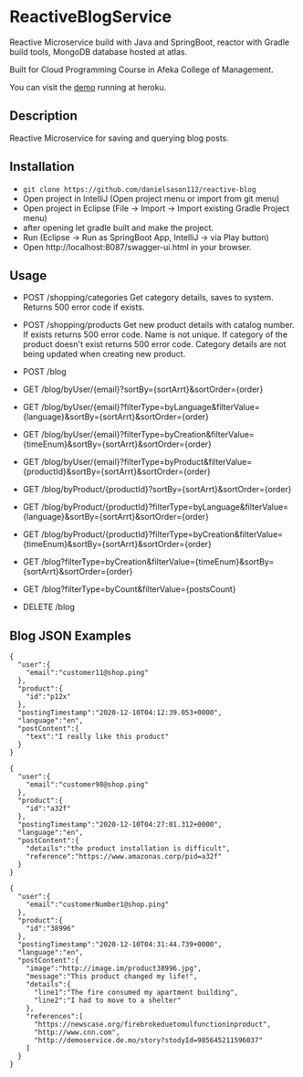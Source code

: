 # ReactiveBlogService

Reactive Microservice build with Java and SpringBoot, reactor with Gradle build tools, MongoDB database hosted at atlas.

Built for Cloud Programming Course in Afeka College of Management.

You can visit the <a href="https://reactive-blog-service.herokuapp.com/swagger-ui.html">demo</a> running at heroku.


## Description

Reactive Microservice for saving and querying blog posts.

## Installation

* `git clone https://github.com/danielsason112/reactive-blog`
* Open project in IntelliJ (Open project menu or import from git menu)
* Open project in Eclipse (File -> Import -> Import existing Gradle Project menu)
* after opening let gradle built and make the project.
* Run (Eclipse -> Run as SpringBoot App, IntelliJ -> via Play button)
* Open http://localhost:8087/swagger-ui.html in your browser.

## Usage

- POST /shopping/categories
 Get category details, saves to system.
 Returns 500 error code if exists.
- POST /shopping/products
 Get new product details with catalog number. If exists returns 500 error code.
 Name is not unique.
 If category of the product doesn't exist returns 500 error code.
 Category details are not being updated when creating new product.

- POST /blog

- GET /blog/byUser/{email}?sortBy={sortArrt}&sortOrder={order}
  
- GET /blog/byUser/{email}?filterType=byLanguage&filterValue={language}&sortBy={sortArrt}&sortOrder={order}

- GET /blog/byUser/{email}?filterType=byCreation&filterValue={timeEnum}&sortBy={sortArrt}&sortOrder={order}
  
- GET /blog/byUser/{email}?filterType=byProduct&filterValue={productId}&sortBy={sortArrt}&sortOrder={order}

- GET /blog/byProduct/{productId}?sortBy={sortArrt}&sortOrder={order}

- GET /blog/byProduct/{productId}?filterType=byLanguage&filterValue={language}&sortBy={sortArrt}&sortOrder={order}

- GET /blog/byProduct/{productId}?filterType=byCreation&filterValue={timeEnum}&sortBy={sortArrt}&sortOrder={order}
  
- GET /blog?filterType=byCreation&filterValue={timeEnum}&sortBy={sortArrt}&sortOrder={order}

- GET /blog?filterType=byCount&filterValue={postsCount}
  
- DELETE /blog

## Blog JSON Examples
    {
      "user":{
        "email":"customer11@shop.ping"
      }, 
      "product":{
        "id":"p12x"
      },  
      "postingTimestamp":"2020-12-10T04:12:39.053+0000", 
      "language":"en", 
      "postContent":{
        "text":"I really like this product"
      }
    }
    
    {
      "user":{
        "email":"customer98@shop.ping"
      }, 
      "product":{
        "id":"a32f"
      }, 
      "postingTimestamp":"2020-12-10T04:27:01.312+0000", 
      "language":"en", 
      "postContent":{
        "details":"the product installation is difficult", 
        "reference":"https://www.amazonas.corp/pid=a32f"
      }
    }
    
    {
      "user":{
        "email":"customerNumber1@shop.ping"
      }, 
      "product":{
        "id":"38996"
      },  
      "postingTimestamp":"2020-12-10T04:31:44.739+0000", 
      "language":"en", 
      "postContent":{
        "image":"http://image.im/product38996.jpg", 
        "message":"This product changed my life!", 
        "details":{
          "line1":"The fire consumed my apartment building",
          "line2":"I had to move to a shelter"
        }, 
        "references":[
          "https://newscase.org/firebrokeduetomulfunctioninproduct", 
          "http://www.cnn.com", 
          "http://demoservice.de.mo/story?stodyId=985645211596037"
        ]
      }
    }
